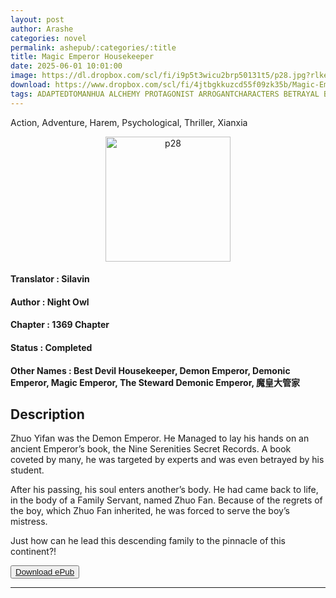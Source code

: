 ```yaml
---
layout: post
author: Arashe
categories: novel
permalink: ashepub/:categories/:title
title: Magic Emperor Housekeeper
date: 2025-06-01 10:01:00
image: https://dl.dropbox.com/scl/fi/i9p5t3wicu2brp50131t5/p28.jpg?rlkey=qroyzkt199t70x57ijo67fd6i&dl=0
download: https://www.dropbox.com/scl/fi/4jtbgkkuzcd55f09zk35b/Magic-Emperor-Silavin.epub?dl=1
tags: ADAPTEDTOMANHUA ALCHEMY PROTAGONIST ARROGANTCHARACTERS BETRAYAL BRAINWASHING CLANBUILDING CLEVERPROTAGONIST COMEDICUNDERTONE CULTIVATION CUNNINGPROTAGONIST MALEPROTAGONIST PILLCONCOCTING PREVIOUSLIFE REINCARNATION REVENGE RUTHLESSPROTAGONIST SCHEMESANDCONSPIRACIES SHARPTONGUEDCHARACTERS TRANSMIGRATION
---
```

Action, Adventure, Harem, Psychological, Thriller, Xianxia

<p align="center">
<img src="{{ page.image }}" alt="p28" width="200" />
</p>

#### Translator   : Silavin

#### Author  : Night Owl

#### Chapter : 1369 Chapter

#### Status  : Completed

#### Other Names    : Best Devil Housekeeper, Demon Emperor, Demonic Emperor, Magic Emperor, The Steward Demonic Emperor, 魔皇大管家

## Description

Zhuo Yifan was the Demon Emperor. He Managed to lay his hands on an ancient Emperor’s book, the Nine Serenities Secret Records. A book coveted by many, he was targeted by experts and was even betrayed by his student.

After his passing, his soul enters another’s body. He had came back to life, in the body of a Family Servant, named Zhuo Fan. Because of the regrets of the boy, which Zhuo Fan inherited, he was forced to serve the boy’s mistress.

Just how can he lead this descending family to the pinnacle of this continent?!

<button>
    <a href="{{ page.download }}" download>Download ePub</a>
</button>

* * *
